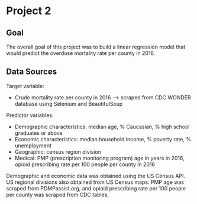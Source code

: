 # Project 2

## Goal
The overall goal of this project was to build a linear regression model that would predict the overdose mortality rate per county in 2016.

## Data Sources
Target variable:
* Crude mortality rate per county in 2016 --> scraped from CDC WONDER database using Selenium and BeautifulSoup

Predictor variables:
* Demographic characteristics: median age, % Caucasian, % high school graduates or above
* Economic characteristics: median household income, % poverty rate, % unemployment
* Geographic: census region division
* Medical: PMP (prescription monitoring program) age in years in 2016, opioid prescribing rate per 100 people per county in 2016

Demographic and economic data was obtained using the US Census API. US regional divisions also obtained from US Census maps. PMP age was scraped from PDMPassist.org, and opioid prescribing rate per 100 people per county was scraped from CDC tables.
